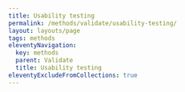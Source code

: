 ```yaml
---
title: Usability testing
permalink: /methods/validate/usability-testing/
layout: layouts/page
tags: methods
eleventyNavigation:
  key: methods
  parent: Validate
  title: Usability testing
eleventyExcludeFromCollections: true
---
```

